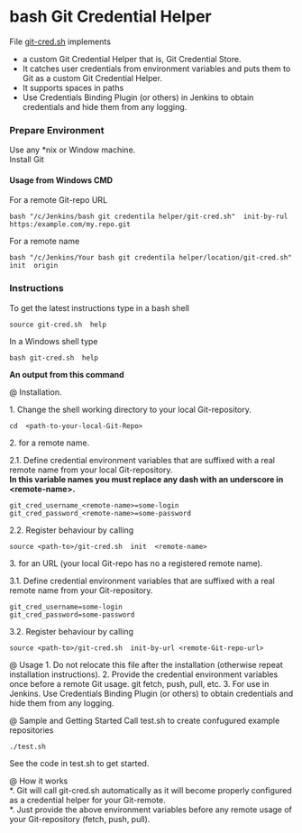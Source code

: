# bash Git Credential Helper
File [git-cred.sh](https://github.com/it3xl/bash-git-credential-helper/blob/master/git-cred.sh) implements
* a custom Git Credential Helper that is, Git Credential Store.
* It catches user credentials from environment variables and puts them to Git as a custom Git Credential Helper.
* It supports spaces in paths
* Use Credentials Binding Plugin (or others) in Jenkins to obtain credentials and hide them from any logging.

### Prepare Environment

Use any \*nix or Window machine.  
Install Git  

#### Usage from Windows CMD

For a remote Git-repo URL

    bash "/c/Jenkins/bash git credentila helper/git-cred.sh"  init-by-rul  https:/example.com/my.repo.git

For a remote name

    bash "/c/Jenkins/Your bash git credentila helper/location/git-cred.sh"  init  origin

### Instructions

To get the latest instructions type in a bash shell

    source git-cred.sh  help
    
In a Windows shell type

    bash git-cred.sh  help

 **An output from this command**

@ Installation.

1\. Change the shell working directory to your local Git-repository.

    cd  <path-to-your-local-Git-Repo>

2\. for a remote name.

2\.1. Define credential environment variables that are suffixed with a real remote name from your local Git-repository.  
**In this variable names you must replace any dash with an underscore in \<remote-name\>.**

    git_cred_username_<remote-name>=some-login
    git_cred_password_<remote-name>=some-password

2.2. Register behaviour by calling

    source <path-to>/git-cred.sh  init  <remote-name>

3\. for an URL (your local Git-repo has no a registered remote name).

3\.1. Define credential environment variables that are suffixed with a real remote name from your Git-repository.

    git_cred_username=some-login
    git_cred_password=some-password

3\.2. Register behaviour by calling

    source <path-to>/git-cred.sh  init-by-url <remote-Git-repo-url>

@ Usage
1\. Do not relocate this file after the installation
   (otherwise repeat installation instructions).
2\. Provide the credential environment variables once before a remote Git usage.
   git fetch, push, pull, etc.
3\. For use in Jenkins. Use Credentials Binding Plugin (or others)
   to obtain credentials and hide them from any logging.

@ Sample and Getting Started
Call test.sh to create confugured example repositories

    ./test.sh

See the code in test.sh to get started.

@ How it works  
*. Git will call git-cred.sh automatically as it will become properly configured as a credential helper for your Git-remote.  
*. Just provide the above environment variables before any remote usage of your Git-repository (fetch, push, pull).
